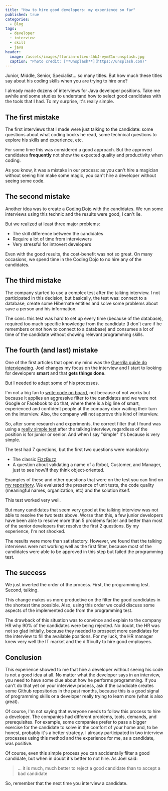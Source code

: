 ```yaml
---
title: "How to hire good developers: my experience so far"
published: true
categories:
  - Blog
tags:
  - developer
  - interview
  - skill
  - java
header:
  image: /assets/images/florian-olivo-4hbJ-eymZ1o-unsplash.jpg
  caption: "Photo credit: [**Unsplash**](https://unsplash.com)"
---
```


Junior, Middle, Senior, Specialist... so many titles. But how much these titles say about his coding skills when you are trying to hire one?

I already made dozens of interviews for Java developer positions. Take me awhile and some studies to understand how to select good candidates with the tools that I had. To my surprise, it's really simple.

## The first mistake

The first interviews that I made were just talking to the candidate: some questions about what coding books he read, some technical questions to explore his skills and experience, etc.

For some time this was considered a good approach. But the approved candidates **frequently** not show the expected quality and productivity when coding.

As you know, it was a mistake in our process: as you can't hire a magician without seeing him make some magic, you can't hire a developer without seeing some code.

## The second mistake

Another idea was to create a [Coding Dojo](http://codingdojo.org/WhatIsCodingDojo/) with the candidates. We run some interviews using this technic and the results were good, I can't lie.

But we realized at least three major problems:

- The skill difference between the candidates
- Require a lot of time from interviewers
- Very stressful for introvert developers

Even with the good results, the cost-benefit was not so great. On many occasions, we spend time in the Coding Dojo to no hire any of the candidates.

## The third mistake

The company started to use a complex test after the talking interview. I not participated in this decision, but basically, the test was: connect to a database, create some Hibernate entities and solve some problems about save a person and his information.

The cons: this test was hard to set up every time (because of the database), required too much specific knowledge from the candidate (I don't care if he remembers or not how to connect to a database) and consumes a lot of time of the candidate without showing relevant programming skills.

## The fourth (and last) mistake

One of the first articles that open my mind was the [Guerrila guide do intervieweing](https://www.joelonsoftware.com/2006/10/25/the-guerrilla-guide-to-interviewing-version-30/). Joel changes my focus on the interview and I start to looking for developers **smart**  and that **gets things done**.

But I needed to adapt some of his processes.

I'm not a big fan to [write code on board](https://www.codility.com/blog/white-board-interviews-are-a-thing-of-the-past-0), not because of not works but because it applies an aggressive filter to the candidates and we were not Google or Facebook to do that, where there is a big line of smart, experienced and confident people at the company door waiting their turn on the interview. Also, the company will not approve this kind of interview.

So, after some research and experiments, the correct filter that I found was using a [really simple test](https://blog.codinghorror.com/why-cant-programmers-program/) after the talking interview, regardless of the position is for junior or senior. And when I say "simple" it's because is very simple.

The test had 7 questions, but the first two questions were mandatory:

- The classic [FizzBuzz](https://en.wikipedia.org/wiki/Fizz_buzz)
- A question about validating a name of a Robot, Customer, and Manager, just to see how/if they think object-oriented.

Examples of these and other questions that were on the test you can find on [my repository](https://github.com/dherik/java-exam/tree/master/src/main/resources). We evaluated the presence of unit tests, the code quality (meaningful names, organization, etc) and the solution itself.

This test worked very well.

But many candidates that seem very good at the talking interview was not able to resolve the two tests above. Worse than this, a few junior developers have been able to resolve more than 5 problems faster and better than most of the senior developers that resolve the first 2 questions. By my experience, I'm not shocked.

The results were more than satisfactory. However, we found that the talking interviews were not working well as the first filter, because most of the candidates were able to be approved in this step but failed the programming test.

## The success

We just inverted the order of the process. First, the programming test. Second, talking.

This change makes us more productive on the filter the good candidates in the shortest time possible. Also, using this order we could discuss some aspects of the implemented code from the programming test.

The drawback of this situation was to convince and explain to the company HR why 90% of the candidates were being rejected. No doubt, the HR was not so glad initially, because they needed to prospect more candidates for the interview to fill the available positions. For my luck, the HR manager knew very well the IT market and the difficulty to hire good employees.

## Conclusion

This experience showed to me that hire a developer without seeing his code is not a good idea at all. No matter what the developer says in an interview, you need to have some clue about how he performs programming. If you can't do that yet on your interview process, ask if the candidate creates some Github repositories in the past months, because this is a good signal of programming skills or a developer really trying to learn more (what is also great).

Of course, I'm not saying that everyone needs to follow this process to hire a developer. The companies had different problems, tools, demands, and prerequisites. For example, some companies prefer to pass a bigger exercise for the candidate to solve in the comfort of your home and, to be honest, probably it's a better strategy. I already participated in two interview processes using this method and the experience for me, as a candidate, was positive.

Of course, even this simple process you can accidentally filter a good candidate, but when in doubt it's better to not hire. As Joel said:

> ... it is much, much better to reject a good candidate than to accept a bad candidate

So, remember that the next time you interview a candidate.
